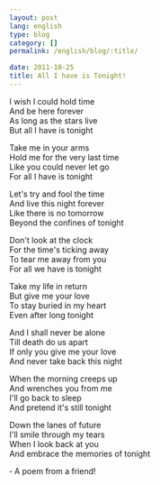 ```yaml
---
layout: post
lang: english
type: blog
category: []
permalink: /english/blog/:title/

date: 2011-10-25
title: All I have is Tonight!
---
```


I wish I could hold time <br/>
And be here forever <br/>
As long as the stars live <br/>
But all I have is tonight

Take me in your arms <br/>
Hold me for the very last time <br/>
Like you could never let go <br/>
For all I have is tonight

Let's try and fool the time <br/>
And live this night forever <br/>
Like there is no tomorrow <br/>
Beyond the confines of tonight

Don't look at the clock <br/>
For the time's ticking away <br/>
To tear me away from you <br/>
For all we have is tonight

Take my life in return <br/>
But give me your love <br/>
To stay buried in my heart <br/>
Even after long tonight

And I shall never be alone <br/>
Till death do us apart <br/>
If only you give me your love <br/>
And never take back this night

When the morning creeps up <br/>
And wrenches you from me <br/>
I'll go back to sleep <br/>
And pretend it's still tonight

Down the lanes of future <br/>
I'll smile through my tears <br/>
When I look back at you <br/>
And embrace the memories of tonight

&#x2010; A poem from a friend!
